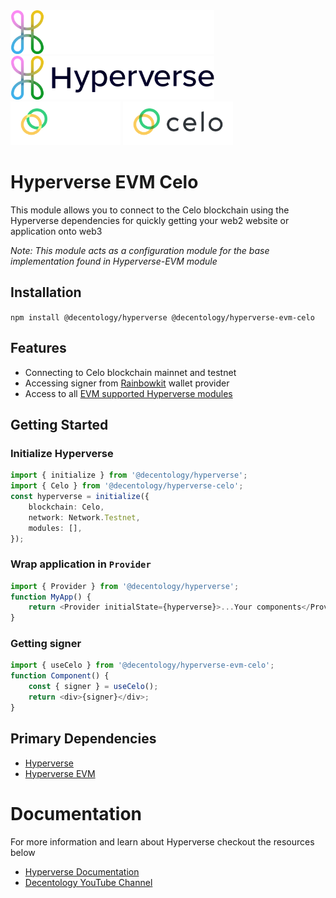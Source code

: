 <a href="https://www.hyperverse.dev/#gh-dark-mode-only" style="text-decoration: none">
	<img src="/.github/Hyperverse_Logo_Vertical_White.png#gh-dark-mode-only" style="height: 70px" alt="Hyperverse logo" />
</a>
<a href="https://www.hyperverse.dev/#gh-light-mode-only" style="text-decoration: none">
	<img src="/.github//Hyperverse_Logo_Vertical_Blue.png#gh-light-mode-only" style="height: 70px" alt="Hyperverse logo" />
</a>
<a href="https://celo.org/#gh-dark-mode-only" style="text-decoration: none">
	<img src="/packages/hyperverse-celo/.github/celo-logo-reversed.svg#gh-dark-mode-only" alt="Celo logo" style="height: 70px" />
</a>
<a href="https://celo.org/#gh-light-mode-only" style="text-decoration: none">
	<img src="/packages/hyperverse-celo/.github/celo-logo.svg#gh-light-mode-only" alt="Celo logo" style="height: 70px" />
</a>

# Hyperverse EVM Celo

This module allows you to connect to the Celo blockchain using the Hyperverse dependencies for quickly getting your web2 website or application onto web3

_Note: This module acts as a configuration module for the base implementation found in Hyperverse-EVM module_

## Installation

`npm install @decentology/hyperverse @decentology/hyperverse-evm-celo`

## Features

-   Connecting to Celo blockchain mainnet and testnet
-   Accessing signer from [Rainbowkit](https://www.npmjs.com/package/@rainbow-me/rainbowkit) wallet provider
-   Access to all [EVM supported Hyperverse modules](https://www.npmjs.com/search?q=%40decentology%2Fhyperverse-evm)

## Getting Started

### Initialize Hyperverse

```typescript
import { initialize } from '@decentology/hyperverse';
import { Celo } from '@decentology/hyperverse-celo';
const hyperverse = initialize({
	blockchain: Celo,
	network: Network.Testnet,
	modules: [],
});
```

### Wrap application in `Provider`

```typescript
import { Provider } from '@decentology/hyperverse';
function MyApp() {
	return <Provider initialState={hyperverse}>...Your components</Provider>;
}
```

### Getting signer

```typescript
import { useCelo } from '@decentology/hyperverse-evm-celo';
function Component() {
	const { signer } = useCelo();
	return <div>{signer}</div>;
}
```

## Primary Dependencies

-   [Hyperverse](https://www.npmjs.com/package/@decentology/hyperverse)
-   [Hyperverse EVM](https://www.npmjs.com/package/@decentology/hyperverse-evm)

# Documentation

For more information and learn about Hyperverse checkout the resources below

-   [Hyperverse Documentation](https://docs.hyperverse.dev/)
-   [Decentology YouTube Channel](https://www.youtube.com/c/Decentology)
